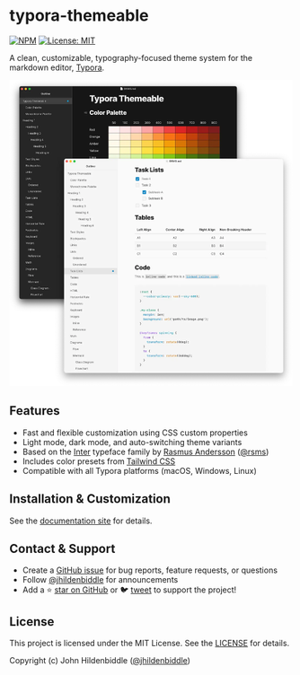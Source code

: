 # typora-themeable

[![NPM](https://img.shields.io/npm/v/typora-themeable.svg?style=flat-square)](https://www.npmjs.com/package/typora-themeable)
[![License: MIT](https://img.shields.io/badge/License-MIT-yellow.svg?style=flat-square)](https://github.com/jhildenbiddle/typora-themeable/blob/master/LICENSE)

A clean, customizable, typography-focused theme system for the markdown editor, [Typora](https://typora.io).

<p align="center">
    <a href="https://jhildenbiddle.github.io/typora-themeable/">
        <picture>
            <source srcset="docs/assets/img/screenshot-dark.webp" width="700" media="(prefers-color-scheme:dark)">
            <img src="docs/assets/img/screenshot-light.webp" width="700">
        </picture>
    </a>
</p>

## Features

- Fast and flexible customization using CSS custom properties
- Light mode, dark mode, and auto-switching theme variants
- Based on the [Inter](https://rsms.me/inter/) typeface family by [Rasmus Andersson](https://rsms.me) ([@rsms](https://twitter.com/rsms))
- Includes color presets from [Tailwind CSS](https://tailwindcss.com/docs/customizing-colors)
- Compatible with all Typora platforms (macOS, Windows, Linux)

## Installation & Customization

See the [documentation site](https://jhildenbiddle.github.io/typora-themeable/) for details.

## Contact & Support

- Create a [GitHub issue](https://github.com/jhildenbiddle/typora-themeable/issues) for bug reports, feature requests, or questions
- Follow [@jhildenbiddle](https://twitter.com/jhildenbiddle) for announcements
- Add a ⭐️ [star on GitHub](https://github.com/jhildenbiddle/typora-themeable) or 🐦 [tweet](https://twitter.com/intent/tweet?url=https%3A%2F%2Fgithub.com%2Fjhildenbiddle%2Ftypora-themeable&hashtags=typora,markdown,css,developers) to support the project!

## License

This project is licensed under the MIT License. See the [LICENSE](https://github.com/jhildenbiddle/typora-themeable/blob/master/LICENSE) for details.

Copyright (c) John Hildenbiddle ([@jhildenbiddle](https://twitter.com/jhildenbiddle))
